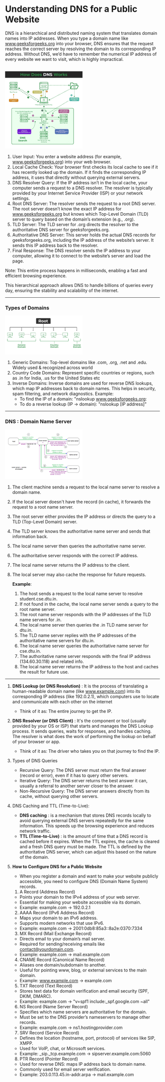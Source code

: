 # Understanding DNS for a Public Website

DNS is a hierarchical and distributed naming system that translates domain names into IP addresses. When you type a domain name like www.geeksforgeeks.org into your browser, DNS ensures that the request reaches the correct server by resolving the domain to its corresponding IP address. Without DNS, we’d have to remember the numerical IP address of every website we want to visit, which is highly impractical.

<br><img src="../Images/How-DNS-Works.png" alt="How-DNS-Works" width="50%"><br>

1. User Input: You enter a website address (for example, www.geeksforgeeks.org) into your web browser.
2. Local Cache Check: Your browser first checks its local cache to see if it has recently looked up the domain. If it finds the corresponding IP address, it uses that directly without querying external servers.
3. DNS Resolver Query: If the IP address isn’t in the local cache, your computer sends a request to a DNS resolver. The resolver is typically provided by your Internet Service Provider (ISP) or your network settings.
4. Root DNS Server: The resolver sends the request to a root DNS server. The root server doesn’t know the exact IP address for www.geeksforgeeks.org but knows which Top-Level Domain (TLD) server to query based on the domain’s extension (e.g., .org).
5. TLD Server: The TLD server for .org directs the resolver to the authoritative DNS server for geeksforgeeks.org.
6. Authoritative DNS Server: This server holds the actual DNS records for geeksforgeeks.org, including the IP address of the website’s server. It sends this IP address back to the resolver.
7. Final Response: The DNS resolver sends the IP address to your computer, allowing it to connect to the website’s server and load the page.

Note: This entire process happens in milliseconds, enabling a fast and efficient browsing experience.

This hierarchical approach allows DNS to handle billions of queries every day, ensuring the stability and scalability of the internet.

---

### Types of Domains

<img src="../Images/Types-of-DNS.png" alt="Types-of-DNS" width="50%"><br>

1. Generic Domains: Top-level domains like .com, .org, .net and .edu. Widely used & recognized across world
2. Country Code Domains: Represent specific countries or regions, such as .in for India, .us for the United States etc
3. Inverse Domains: Inverse domains are used for reverse DNS lookups, which map IP addresses back to domain names. This helps in security, spam filtering, and network diagnostics. Example:
    - To find the IP of a domain: "nslookup www.geeksforgeeks.org:
    - To do a reverse lookup (IP → domain): "nslookup [IP address]"

---

### DNS : Domain Name Server

<img src="../Images/DNS.png" alt="DNS" width="50%"><br>

1. The client machine sends a request to the local name server to resolve a domain name.
2. If the local server doesn't have the record (in cache), it forwards the request to a root name server.
3. The root server either provides the IP address or directs the query to a TLD (Top-Level Domain) server.
4. The TLD server knows the authoritative name server and sends that information back.
5. The local name server then queries the authoritative name server.
6. The authoritative server responds with the correct IP address.
7. The local name server returns the IP address to the client.
8. The local server may also cache the response for future requests.

    **Example**:

    1. The host sends a request to the local name server to resolve student.cse.dtu.in.
    2. If not found in the cache, the local name server sends a query to the root name server.
    3. The root name server responds with the IP addresses of the TLD name servers for .in.
    4. The local name server then queries the .in TLD name server for dtu.in.
    5. The TLD name server replies with the IP addresses of the authoritative name servers for dtu.in.
    6. The local name server queries the authoritative name server for cse.dtu.in.
    7. The authoritative name server responds with the final IP address (134.60.30.118) and related info.
    8. The local name server returns the IP address to the host and caches the result for future use.

---

1. **DNS Lookup (or DNS Resolution)** : It is the process of translating a human-readable domain name (like www.example.com) into its corresponding IP address (like 192.0.2.1), which computers use to locate and communicate with each other on the internet

    - Think of it as: The entire journey to get the IP.

2. **DNS Resolver (or DNS Client)** : It's the component or tool (usually provided by your OS or ISP) that starts and manages the DNS Lookup process. It sends queries, waits for responses, and handles caching. The resolver is what does the work of performing the lookup on behalf of your browser or app.

    - Think of it as: The driver who takes you on that journey to find the IP.

3. Types of DNS Queries

    - Recursive Query: The DNS server must return the final answer (record or error), even if it has to query other servers.
    - Iterative Query: The DNS server returns the best answer it can, usually a referral to another server closer to the answer.
    - Non-Recursive Query: The DNS server answers directly from its cache, without querying other servers.

4. DNS Caching and TTL (Time-to-Live):

    - **DNS caching** : is a mechanism that stores DNS records locally to avoid querying external DNS servers repeatedly for the same information. This speeds up the browsing experience and reduces network traffic.
    - **TTL (Time-to-Live)** : is the amount of time that a DNS record is cached before it expires. When the TTL expires, the cache is cleared and a fresh DNS query must be made. The TTL is defined by the authoritative DNS server, which can adjust this based on the nature of the domain.

5. **How to Configure DNS for a Public Website**

    - When you register a domain and want to make your website publicly accessible, you need to configure DNS (Domain Name System) records.

    1. A Record (Address Record)

    - Points your domain to the IPv4 address of your web server.
    - Essential for making your website accessible via its domain.
    - Example: example.com → 192.0.2.1

    2. AAAA Record (IPv6 Address Record)

    - Maps your domain to an IPv6 address.
    - Supports modern networks that use IPv6.
    - Example: example.com → 2001:0db8:85a3::8a2e:0370:7334

    3. MX Record (Mail Exchange Record)

    - Directs email to your domain’s mail server.
    - Required for sending/receiving emails like contact@yourdomain.com.
    - Example: example.com → mail.example.com

    4. CNAME Record (Canonical Name Record)

    - Aliases one domain/subdomain to another.
    - Useful for pointing www, blog, or external services to the main domain.
    - Example: www.example.com → example.com

    5. TXT Record (Text Record)

    - Stores text data for domain verification and email security (SPF, DKIM, DMARC).
    - Example: example.com → "v=spf1 include:\_spf.google.com ~all"

    6. NS Record (Name Server Record)

    - Specifies which name servers are authoritative for the domain.
    - Must be set to the DNS provider’s nameservers to manage other records.
    - Example: example.com → ns1.hostingprovider.com

    7. SRV Record (Service Record)

    - Defines the location (hostname, port, protocol) of services like SIP, XMPP.
    - Used for VoIP, chat, or Microsoft services.
    - Example: \_sip.\_tcp.example.com → sipserver.example.com:5060

    8. PTR Record (Pointer Record)

    - Used for reverse DNS: maps IP address back to domain name.
    - Commonly used for email server verification.
    - Example: 203.0.113.45.in-addr.arpa → mail.example.com
